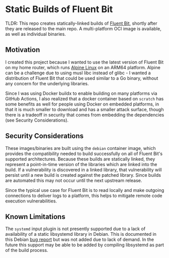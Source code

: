 # Static Builds of Fluent Bit

TLDR: This repo creates statically-linked builds of [Fluent Bit](https://fluentbit.io/), shortly after they are released to the main repo.  A multi-platform OCI image is available, as well as individual binaries.

## Motivation

I created this project because I wanted to use the latest version of Fluent Bit on my home router, which runs [Alpine Linux](https://alpinelinux.org/) on an ARM64 platform.  Alpine can be a challenge due to using musl libc instead of glibc - I wanted a distribution of Fluent Bit that could be used similar to a Go binary, without any concern for the underlying libraries.

Since I was using Docker buildx to enable building on many platforms via GitHub Actions, I also realized that a docker container based on `scratch` has some benefits as well for people using Docker on embedded platforms, in that it is much smaller to download and has a smaller attack surface, though there is a tradeoff in security that comes from embedding the dependencies (see Security Considerations).

## Security Considerations

These images/binaries are built using the `debian` container image, which provides the compatibility needed to build successfully on all of Fluent Bit's supported architectures.  Because these builds are statically linked, they represent a point-in-time version of the libraries which are linked into the build.  If a vulnerability is discovered in a linked library, that vulnerability will persist until a new build is created against the patched library.  Since builds are automated this may not occur until the next upstream release.

Since the typical use case for Fluent Bit is to read locally and make outgoing connections to deliver logs to a platform, this helps to mitigate remote code execution vulnerabilities.

## Known Limitations

The `systemd` input plugin is not presently supported due to a lack of availability of a static libsystemd library in Debian.  This is documented in this Debian [bug report](https://bugs.debian.org/cgi-bin/bugreport.cgi?bug=915566) but was not added due to lack of demand.  In the future this support may be able to be added by compiling libsystemd as part of the build process.

